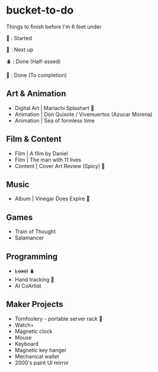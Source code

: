 # bucket-to-do
Things to finish before I'm 6 feet under

🧩 : Started

🦴 : Next up

🪲 : Done (Half-assed)

🔔 : Done (To completion)


## Art & Animation
* Digital Art | Mariachi Splashart 🧩
* Animation | Don Quixote / Vivemuertos (Azucar Morena)
* Animation | Sea of formless time

## Film & Content
* Film | A film by Daniel
* Film | The man with 11 lives
* Content | Cover Art Review (Spicy) 🦴

## Music
* Album | Vinegar Does Expire 🧩

## Games
* Train of Thought
* Salamancer

## Programming
* ~~Loxel~~ 🪲
* Hand tracking 🧩
* AI CoArtist

## Maker Projects
* Tomfoolery - portable server rack 🧩
* Watch+
* Magnetic clock
* Mouse
* Keyboard
* Magnetic key hanger
* Mechanical wallet
* 2000's paint UI mirror





